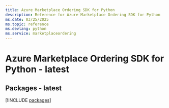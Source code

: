 ```yaml
---
title: Azure Marketplace Ordering SDK for Python
description: Reference for Azure Marketplace Ordering SDK for Python
ms.date: 03/25/2025
ms.topic: reference
ms.devlang: python
ms.service: marketplaceordering
---
```

# Azure Marketplace Ordering SDK for Python - latest
## Packages - latest
[!INCLUDE [packages](marketplace-ordering-index.md)]